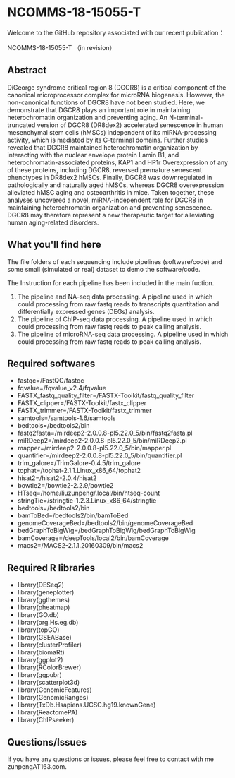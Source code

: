 # NCOMMS-18-15055-T

Welcome to the GitHub repository associated with our recent publication：

NCOMMS-18-15055-T （in revision）

## Abstract

DiGeorge syndrome critical region 8 (DGCR8) is a critical component of the canonical microprocessor complex for microRNA biogenesis. However, the non-canonical functions of DGCR8 have not been studied. Here, we demonstrate that DGCR8 plays an important role in maintaining heterochromatin organization and preventing aging. An N-terminal-truncated version of DGCR8 (DR8dex2) accelerated senescence in human mesenchymal stem cells (hMSCs) independent of its miRNA-processing activity, which is mediated by its C-terminal domains. Further studies revealed that DGCR8 maintained heterochromatin organization by interacting with the nuclear envelope protein Lamin B1, and heterochromatin-associated proteins, KAP1 and HP1r Overexpression of any of these proteins, including DGCR8, reversed premature senescent phenotypes in DR8dex2 hMSCs. Finally, DGCR8 was downregulated in pathologically and naturally aged hMSCs, whereas DGCR8 overexpression alleviated hMSC aging and osteoarthritis in mice. Taken together, these analyses uncovered a novel, miRNA-independent role for DGCR8 in maintaining heterochromatin organization and preventing senescence. DGCR8 may therefore represent a new therapeutic target for alleviating human aging-related disorders.


## What you'll find here
The file folders of each sequencing include pipelines (software/code) and some small (simulated or real) dataset to demo the software/code.

The Instruction for each pipeline has been included in the main fuction. 

1. The pipeline and NA-seq data processing. A pipeline used in which could processing from raw fastq reads to transcripts quantitation and differentially expressed genes (DEGs) analysis.
2. The pipeline of ChIP-seq data processing. A pipeline used in which could processing from raw fastq reads to peak calling analysis.
3. The pipeline of microRNA-seq data processing. A pipeline used in which could processing from raw fastq reads to peak calling analysis.


## Required softwares
* fastqc=/FastQC/fastqc
* fqvalue=/fqvalue_v2.4/fqvalue
* FASTX_fastq_quality_filter=/FASTX-Toolkit/fastq_quality_filter
* FASTX_clipper=/FASTX-Toolkit/fastx_clipper
* FASTX_trimmer=/FASTX-Toolkit/fastx_trimmer
* samtools=/samtools-1.6/samtools
* bedtools=/bedtools2/bin
* fastq2fasta=/mirdeep2-2.0.0.8-pl5.22.0_5/bin/fastq2fasta.pl
* miRDeep2=/mirdeep2-2.0.0.8-pl5.22.0_5/bin/miRDeep2.pl
* mapper=/mirdeep2-2.0.0.8-pl5.22.0_5/bin/mapper.pl
* quantifier=/mirdeep2-2.0.0.8-pl5.22.0_5/bin/quantifier.pl
* trim_galore=/TrimGalore-0.4.5/trim_galore
* tophat=/tophat-2.1.1.Linux_x86_64/tophat2
* hisat2=/hisat2-2.0.4/hisat2
* bowtie2=/bowtie2-2.2.9/bowtie2
* HTseq=/home/liuzunpeng/.local/bin/htseq-count
* stringTie=/stringtie-1.2.3.Linux_x86_64/stringtie
* bedtools=/bedtools2/bin
* bamToBed=/bedtools2/bin/bamToBed
* genomeCoverageBed=/bedtools2/bin/genomeCoverageBed
* bedGraphToBigWig=/bedGraphToBigWig/bedGraphToBigWig
* bamCoverage=/deepTools/local2/bin/bamCoverage
* macs2=/MACS2-2.1.1.20160309/bin/macs2



## Required R libraries
* library(DESeq2) 
* library(geneplotter)
* library(ggthemes)
* library(pheatmap)
* library(GO.db)
* library(org.Hs.eg.db) 
* library(topGO) 
* library(GSEABase)
* library(clusterProfiler) 
* library(biomaRt) 
* library(ggplot2)
* library(RColorBrewer)
* library(ggpubr)
* library(scatterplot3d)
* library(GenomicFeatures)
* library(GenomicRanges)
* library(TxDb.Hsapiens.UCSC.hg19.knownGene)
* library(ReactomePA)
* library(ChIPseeker)

## Questions/Issues

If you have any questions or issues, please feel free to contact with me zunpengAT163.com.


